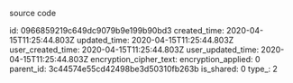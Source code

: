 source code

id: 0966859219c649dc9079b9e199b90bd3
created_time: 2020-04-15T11:25:44.803Z
updated_time: 2020-04-15T11:25:44.803Z
user_created_time: 2020-04-15T11:25:44.803Z
user_updated_time: 2020-04-15T11:25:44.803Z
encryption_cipher_text: 
encryption_applied: 0
parent_id: 3c44574e55cd42498be3d50310fb263b
is_shared: 0
type_: 2